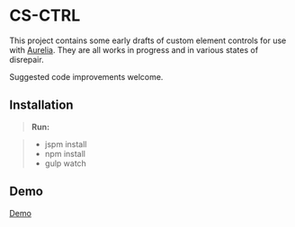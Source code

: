CS-CTRL
===================
This project contains some early drafts of custom element controls for use with [Aurelia][AureliaLink].
They are all works in progress and in various states of disrepair.

Suggested code improvements welcome.

Installation
-------------

> **Run:**

> - jspm install
> - npm install
> - gulp watch


Demo
-------------
[Demo][DemoLink]

[DemoLink]: http://csaloio.github.io/cs-ctrl/
[AureliaLink]: http://aurelia.io/
